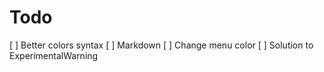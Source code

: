 # Todo

[ ] Better colors syntax
[ ] Markdown
[ ] Change menu color
[ ] Solution to ExperimentalWarning

